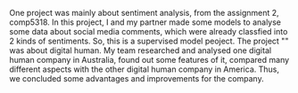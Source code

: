 One project was mainly about sentiment analysis, from the assignment 2, comp5318. In this project, I and my partner made some models to analyse some data about social media comments, which were already classfied into 2 kinds of sentiments. So, this is a supervised model peoject.
The project "" was about digital human. My team researched and analysed one digital human company in Australia, found out some features of it, compared many different aspects with the other digital human company in America. Thus, we concluded some advantages and improvements for the company.

